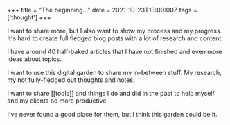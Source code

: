 +++
title = "The beginning..."
date = 2021-10-23T13:00:00Z
tags = ['thought']
+++

I want to share more, but I also want to show my process and my progress. It's hard to create full fledged blog posts with a lot of research and content.  

I have around 40 half-baked articles that I have not finished and even more ideas about topics.  

I want to use this digital garden to share my in-between stuff. My research, my not fully-fledged out thoughts and notes.  

I want to share [[tools]] and things I do and did in the past to help myself and my clients be more productive.  

I've never found a good place for them, but I think this garden could be it.
